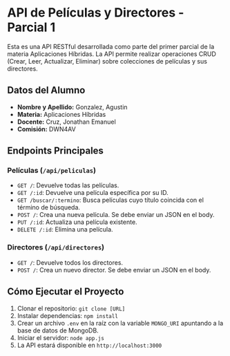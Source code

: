 # API de Películas y Directores - Parcial 1

Esta es una API RESTful desarrollada como parte del primer parcial de la materia Aplicaciones Híbridas. La API permite realizar operaciones CRUD (Crear, Leer, Actualizar, Eliminar) sobre colecciones de películas y sus directores.

## Datos del Alumno

*   **Nombre y Apellido:** Gonzalez, Agustin
*   **Materia:** Aplicaciones Híbridas
*   **Docente:** Cruz, Jonathan Emanuel
*   **Comisión:** DWN4AV

## Endpoints Principales

### Películas (`/api/peliculas`)

*   `GET /`: Devuelve todas las películas.
*   `GET /:id`: Devuelve una película específica por su ID.
*   `GET /buscar/:termino`: Busca películas cuyo título coincida con el término de búsqueda.
*   `POST /`: Crea una nueva película. Se debe enviar un JSON en el body.
*   `PUT /:id`: Actualiza una película existente.
*   `DELETE /:id`: Elimina una película.

### Directores (`/api/directores`)

*   `GET /`: Devuelve todos los directores.
*   `POST /`: Crea un nuevo director. Se debe enviar un JSON en el body.

## Cómo Ejecutar el Proyecto

1.  Clonar el repositorio: `git clone [URL]`
2.  Instalar dependencias: `npm install`
3.  Crear un archivo `.env` en la raíz con la variable `MONGO_URI` apuntando a la base de datos de MongoDB.
4.  Iniciar el servidor: `node app.js`
5.  La API estará disponible en `http://localhost:3000`
